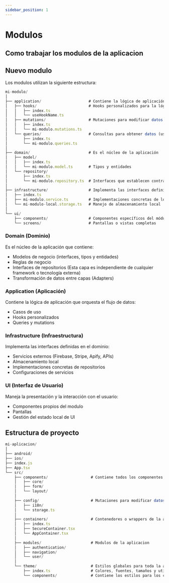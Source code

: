 ```yaml
---
sidebar_position: 1
---
```

# Modulos
## Como trabajar los modulos de la aplicacion

## Nuevo modulo
Los modulos utilizan la siguiente estructura:
```js
mi-modulo/
│
├── application/                     # Contiene la lógica de aplicación que orquesta el flujo de datos
│   ├── hooks/                       # Hooks personalizados para la lógica de negocio
│   │   ├── index.ts
│   │   └── useHookName.ts
│   ├── mutations/                   # Mutaciones para modificar datos (usando React Query)
│   │   ├── index.ts
│   │   └── mi-modulo.mutations.ts
│   └── queries/                     # Consultas para obtener datos (usando React Query)
│       ├── index.ts
│       └── mi-modulo.queries.ts
│
├── domain/                          # Es el núcleo de la aplicación
│   ├── model/
│   │   ├── index.ts
│   │   └── mi-modulo.model.ts       # Tipos y entidades
│   └── repository/
│       ├── index.ts
│       └── mi-modulo.repository.ts  # Interfaces que establecen contratos para la capa de infraestructura
│
├── infrastructure/                  # Implementa las interfaces definidas en el dominio
│   ├── index.ts
│   ├── mi-modulo.service.ts         # Implementaciones concretas de los repositorios
│   └── mi-modulo-local.storage.ts   # Manejo de almacenamiento local
│
└── ui/
    ├── components/                  # Componentes específicos del módulo
    └── screens/                     # Pantallas o vistas completas
```

### Domain (Dominio)
Es el núcleo de la aplicación que contiene:

- Modelos de negocio (interfaces, tipos y entidades)
- Reglas de negocio
- Interfaces de repositorios (Esta capa es independiente de cualquier framework o tecnología externa)
- Transformación de datos entre capas (Adapters)
### Application (Aplicación)
Contiene la lógica de aplicación que orquesta el flujo de datos:

- Casos de uso
- Hooks personalizados
- Queries y mutations
### Infrastructure (Infraestructura)
Implementa las interfaces definidas en el dominio:

- Servicios externos (Firebase, Stripe, Apify, APIs)
- Almacenamiento local
- Implementaciones concretas de repositorios
- Configuraciones de servicios
### UI (Interfaz de Usuario)
Maneja la presentación y la interacción con el usuario:

- Componentes propios del modulo
- Pantallas
- Gestión del estado local de UI

## Estructura de proyecto
```js
mi-aplicacion/
│
├── android/
├── ios/
├── index.js
├── App.tsx
└── src/                              
    ├── components/                   # Contiene todos los componentes reutilizables en la aplicacion
    │   ├── core/
    │   ├── form/
    │   └── layout/
    │
    ├── config/                       # Mutaciones para modificar datos (usando React Query)
    │   ├── i18n/
    │   └── storage.ts
    │
    ├── containers/                   # Contenedores o wrappers de la aplicacion usualmente se inyectan en App.tsx
    │   ├── index.ts
    │   ├── SecureContainer.tsx
    │   └── AppContainer.tsx
    │
    ├── modules/                      # Modulos de la aplicacion
    │   ├── authentication/
    │   ├── navigation/
    │   └── user/
    │
    └── theme/                        # Estilos globales para toda la aplicacion
        ├── index.ts                  # Colores, fuentes, tamaños y utilidades para manejar el responsive
        └── components/               # Contiene los estilos para los componentes tanto core, form y layout
```